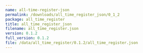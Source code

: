 ```yaml
---
name: all-time-register-json
permalink: /downloads/all_time_register_json/0_1_2
package: all_time_register
title: all_time_register_json
filename: all_time_register.json
version: 0.1.2
full_version: 0.1.2
file: /data/all_time_register/0.1.2/all_time_register.json
---
```

